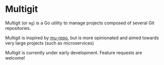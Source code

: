 
# Multigit

Multigit (or `mg`) is a Go utility to manage projects composed of
several Git repositories.

Multigit is inspired by [mu-repo](https://github.com/fabioz/mu-repo/),
but is more opinionated and aimed towards very large projects (such as
microservices)

Multigit is currently under early development. Feature requests are welcome!
